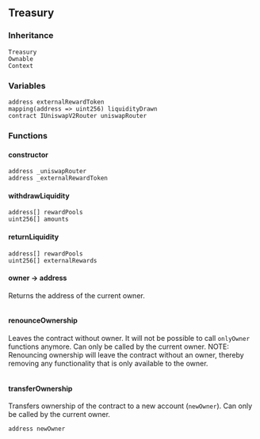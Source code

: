 ## Treasury





### Inheritance

```
Treasury
Ownable
Context
```

### Variables

```Solidity
address externalRewardToken
mapping(address => uint256) liquidityDrawn
contract IUniswapV2Router uniswapRouter
```

### Functions

#### constructor





```Solidity
address _uniswapRouter 
address _externalRewardToken 
```
#### withdrawLiquidity





```Solidity
address[] rewardPools 
uint256[] amounts 
```
#### returnLiquidity





```Solidity
address[] rewardPools 
uint256[] externalRewards 
```
#### owner → address



Returns the address of the current owner.

```Solidity
```
#### renounceOwnership



Leaves the contract without owner. It will not be possible to call
`onlyOwner` functions anymore. Can only be called by the current owner.
NOTE: Renouncing ownership will leave the contract without an owner,
thereby removing any functionality that is only available to the owner.

```Solidity
```
#### transferOwnership



Transfers ownership of the contract to a new account (`newOwner`).
Can only be called by the current owner.

```Solidity
address newOwner 
```


